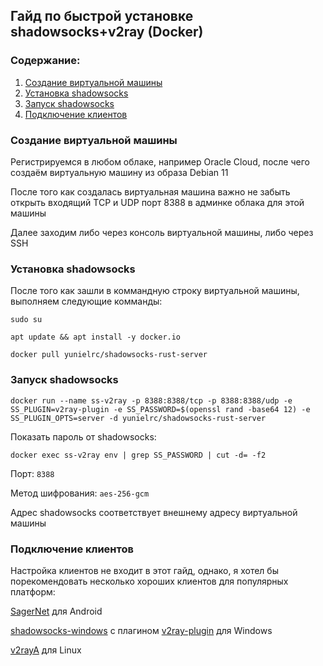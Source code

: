 ## Гайд по быстрой установке shadowsocks+v2ray (Docker)

### Содержание:
1. [Создание виртуальной машины](docker-ss-v2ray.md#создание-виртуальной-машины)
2. [Установка shadowsocks](docker-ss-v2ray.md#установка-shadowsocks)
3. [Запуск shadowsocks](docker-ss-v2ray.md#запуск-shadowsocks)
3. [Подключение клиентов](docker-ss-v2ray.md#подключение-клиентов)


### Создание виртуальной машины
Регистрируемся в любом облаке, например Oracle Cloud, после чего cоздаём виртуальную машину из образа Debian 11

После того как создалась виртуальная машина важно не забыть открыть входящий TCP и UDP порт 8388 в админке облака для этой машины

Далее заходим либо через консоль виртуальной машины, либо через SSH

### Установка shadowsocks
После того как зашли в коммандную строку виртуальной машины, выполняем следующие комманды:

`sudo su`

`apt update && apt install -y docker.io`

`docker pull yunielrc/shadowsocks-rust-server`

### Запуск shadowsocks

`docker run --name ss-v2ray -p 8388:8388/tcp -p 8388:8388/udp -e SS_PLUGIN=v2ray-plugin -e SS_PASSWORD=$(openssl rand -base64 12) -e SS_PLUGIN_OPTS=server -d yunielrc/shadowsocks-rust-server`

Показать пароль от shadowsocks:

`docker exec ss-v2ray env | grep SS_PASSWORD | cut -d= -f2`

Порт: `8388`

Метод шифрования: `aes-256-gcm`

Адрес shadowsocks соответствует внешнему адресу виртуальной машины

### Подключение клиентов
Настройка клиентов не входит в этот гайд, однако, я хотел бы порекомендовать несколько хороших клиентов для популярных платформ:

[SagerNet](https://f-droid.org/packages/io.nekohasekai.sagernet/) для Android

[shadowsocks-windows](https://github.com/shadowsocks/shadowsocks-windows/releases) с плагином [v2ray-plugin](https://github.com/shadowsocks/v2ray-plugin/releases) для Windows

[v2rayA](https://v2raya.org/en/docs/prologue/introduction/) для Linux
